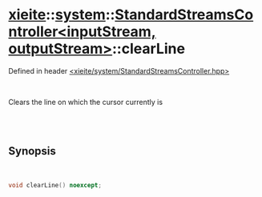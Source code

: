 # [xieite](../../xieite.md)::[system](../../system.md)::[StandardStreamsController<inputStream, outputStream>](../StandardStreamsController.md)::clearLine
Defined in header [<xieite/system/StandardStreamsController.hpp>](../../../include/xieite/system/StandardStreamsController.hpp)

<br/>

Clears the line on which the cursor currently is

<br/><br/>

## Synopsis

<br/>

```cpp
void clearLine() noexcept;
```
